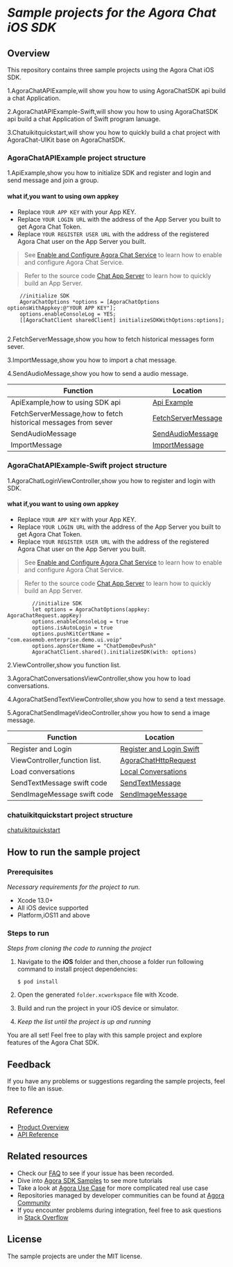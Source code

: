 # <AgoraChat API Example for iOS> *Sample projects for the Agora Chat iOS SDK*


## Overview

This repository contains three sample projects using the Agora Chat iOS SDK.

1.AgoraChatAPIExample,will show you how to using AgoraChatSDK api build a chat Application.

2.AgoraChatAPIExample-Swift,will show you how to using AgoraChatSDK api build a chat Application of Swift program lanuage.

3.Chatuikitquickstart,will show you how to quickly build a chat project with AgoraChat-UIKit base on AgoraChatSDK.


### AgoraChatAPIExample project structure

1.ApiExample,show you how to initialize SDK and register and login and send message and join a group.

#### what if,you want to using own appkey

- Replace `YOUR APP KEY` with your App KEY.
- Replace `YOUR LOGIN URL` with the address of the App Server you built to get Agora Chat Token.
- Replace `YOUR REGISTER USER URL` with the address of the registered Agora Chat user on the App Server you built.

> See [Enable and Configure Agora Chat Service](https://docs.agora.io/en/agora-chat/enable_agora_chat?platform=iOS) to learn how to enable and configure Agora Chat Service.
   
> Refer to the source code [Chat App Server](https://github.com/AgoraIO/Agora-Chat-API-Examples/tree/main/chat-app-server) to learn how to quickly build an App Server.

``` 
    //initialize SDK
    AgoraChatOptions *options = [AgoraChatOptions optionsWithAppkey:@"YOUR APP KEY"];
    options.enableConsoleLog = YES;
    [[AgoraChatClient sharedClient] initializeSDKWithOptions:options];
    
```

2.FetchServerMessage,show you how to fetch historical messages form sever.

3.ImportMessage,show you how to import a chat message.

4.SendAudioMessage,show you how to send a audio message.


| Function                                                                        | Location                                                                                                                                 |
| ------------------------------------------------------------------------------- | ---------------------------------------------------------------------------------------------------------------------------------------- |
| ApiExample,how to using SDK api                                                                  | [Api Example](https://github.com/AgoraIO/Agora-Chat-API-Examples/blob/main/Chat-iOS/AgoraChatAPIExample/AgoraChatAPIExample/ApiExample/AgoraChatApiExampleViewController.m)                                  |
| FetchServerMessage,how to fetch historical messages from sever                                                                  | [FetchServerMessage](https://github.com/AgoraIO/Agora-Chat-API-Examples/blob/main/Chat-iOS/AgoraChatAPIExample/AgoraChatAPIExample/FetchServerMessage/FetchServerMessageViewController.m)                                  |
| SendAudioMessage                                                                  | [SendAudioMessage](https://github.com/AgoraIO/Agora-Chat-API-Examples/blob/main/Chat-iOS/AgoraChatAPIExample/AgoraChatAPIExample/SendAudioMessage/AudioMessageViewController.m)                                  |
| ImportMessage                                                                  | [ImportMessage](https://github.com/zjc19891106/Agora-Chat-API-Examples/blob/main/Chat-iOS/AgoraChatAPIExample/AgoraChatAPIExample/ImportMessage/ImportMessageViewController.m)                                  |

### AgoraChatAPIExample-Swift project structure

1.AgoraChatLoginViewController,show you how to register and login with SDK.

#### what if,you want to using own appkey

- Replace `YOUR APP KEY` with your App KEY.
- Replace `YOUR LOGIN URL` with the address of the App Server you built to get Agora Chat Token.
- Replace `YOUR REGISTER USER URL` with the address of the registered Agora Chat user on the App Server you built.

> See [Enable and Configure Agora Chat Service](https://docs.agora.io/en/agora-chat/enable_agora_chat?platform=iOS) to learn how to enable and configure Agora Chat Service.
   
> Refer to the source code [Chat App Server](https://github.com/AgoraIO/Agora-Chat-API-Examples/tree/main/chat-app-server) to learn how to quickly build an App Server.

``` 
        //initialize SDK
        let options = AgoraChatOptions(appkey: AgoraChatRequest.appKey)
        options.enableConsoleLog = true
        options.isAutoLogin = true
        options.pushKitCertName = "com.easemob.enterprise.demo.ui.voip"
        options.apnsCertName = "ChatDemoDevPush"
        AgoraChatClient.shared().initializeSDK(with: options)
```

2.ViewController,show you function list.

3.AgoraChatConversationsViewController,show you how to load conversations.

4.AgoraChatSendTextViewController,show you how to send a text message.

5.AgoraChatSendImageVideoController,show you how to send a image message.

| Function                                                                        | Location                                                                                                                                 |
| ------------------------------------------------------------------------------- | ---------------------------------------------------------------------------------------------------------------------------------------- |
| Register and Login                                                                  | [Register and Login Swift](https://github.com/AgoraIO/Agora-Chat-API-Examples/blob/main/Chat-iOS/AgoraChatAPIExample-Swift/AgoraChatAPIExample-Swift/AgoraChatAPIExample-Swift/Controllers/AgoraChatLoginViewController.swift)   |
| ViewController,function list.                                                                  | [AgoraChatHttpRequest](https://github.com/AgoraIO/Agora-Chat-API-Examples/blob/main/Chat-iOS/AgoraChatAPIExample/AgoraChatAPIExample/AgoraChatHttpRequest.m)                                  |
| Load conversations                                                                  | [Local Conversations](https://github.com/AgoraIO/Agora-Chat-API-Examples/blob/main/Chat-iOS/AgoraChatAPIExample-Swift/AgoraChatAPIExample-Swift/AgoraChatAPIExample-Swift/Controllers/AgoraChatConversationsViewController.swift)                                  |
| SendTextMessage swift code                                                                  | [SendTextMessage](https://github.com/AgoraIO/Agora-Chat-API-Examples/blob/main/Chat-iOS/AgoraChatAPIExample-Swift/AgoraChatAPIExample-Swift/AgoraChatAPIExample-Swift/Controllers/AgoraChatSendTextViewController.swift)                                  |
| SendImageMessage swift code                                                                  | [SendImageMessage](https://github.com/AgoraIO/Agora-Chat-API-Examples/blob/main/Chat-iOS/AgoraChatAPIExample-Swift/AgoraChatAPIExample-Swift/AgoraChatAPIExample-Swift/Controllers/AgoraChatSendImageVideoController.swift)                                  |


### chatuikitquickstart project structure

[chatuikitquickstart](https://github.com/zjc19891106/Agora-Chat-API-Examples/tree/main/Chat-iOS/chatuikitquickstart)

## How to run the sample project

### Prerequisites

*Necessary requirements for the project to run.*

- Xcode 13.0+
- All iOS device supported
- Platform,iOS11 and above

### Steps to run

*Steps from cloning the code to running the project*

1. Navigate to the **iOS** folder and then,choose a folder run following command to install project dependencies:

    ```shell
    $ pod install
    ```
2. Open the generated `folder.xcworkspace` file with Xcode.

3. Build and run the project in your iOS device or simulator.

4. *Keep the list until the project is up and running*

You are all set! Feel free to play with this sample project and explore features of the Agora Chat SDK.


## Feedback

If you have any problems or suggestions regarding the sample projects, feel free to file an issue.

## Reference

- [Product Overview](https://docs.agora.io/en/agora-chat/agora_chat_get_started_ios?platform=iOS)
- [API Reference](https://docs-preprod.agora.io/en/agora-chat/agora_chat_overview?platform=iOS)

## Related resources

- Check our [FAQ](https://docs.agora.io/en/faq) to see if your issue has been recorded.
- Dive into [Agora SDK Samples](https://github.com/AgoraIO) to see more tutorials
- Take a look at [Agora Use Case](https://github.com/AgoraIO-usecase) for more complicated real use case
- Repositories managed by developer communities can be found at [Agora Community](https://github.com/AgoraIO-Community)
- If you encounter problems during integration, feel free to ask questions in [Stack Overflow](https://stackoverflow.com/questions/tagged/agora.io)

## License

The sample projects are under the MIT license.

